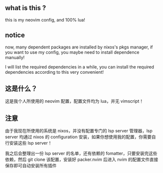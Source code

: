 ## what is this ?

this is my neovim config, and 100% lua!

## notice

now, many dependent packages are installed by nixos's pkgs manager, if you want to use my config, you maybe need to install dependence manually!

I will list the required dependencies in a while, you can install the required dependencies according to this very convenient!

## 这是什么？

这是我个人所使用的 neovim 配置，配置文件均为 lua，并无 vimscript！

## 注意

由于我现在所使用的系统是 nixos，并没有配置专门的 lsp server 管理器，lsp server 均通过 nixos 的 configuration 安装，如果你想使用我的配置，你需要自行安装这些 lsp server！

我之后会整理出一份 lsp server 的名单，还有依赖的 fomatter，只要安装完这些依赖，然后 git clone 该配置，安装好 packer.nvim 后进入 nvim 的配置文件直接保存即可自动安装所有插件
